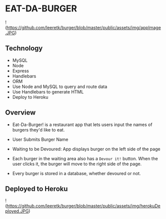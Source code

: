 # EAT-DA-BURGER

!(https://github.com/leeretk/burger/blob/master/public/assets/img/appImage.JPG)

## Technology

* MySQL
* Node
* Express
* Handlebars
* ORM
* Use Node and MySQL to query and route data
* Use Handlebars to generate  HTML
* Deploy to Heroku

## Overview

* Eat-Da-Burger! is a restaurant app that lets users input the names of burgers they'd like to eat.

* User Submits Burger Name
* Waiting to be Devoured: App displays burger on the left side of the page
* Each burger in the waiting area also has a `Devour it!` button. When the user clicks it, the burger will move to the right side of the page.
* Every burger is stored in a database, whether devoured or not.

## Deployed to Heroku 
!(https://github.com/leeretk/burger/blob/master/public/assets/img/herokuDeployed.JPG)
